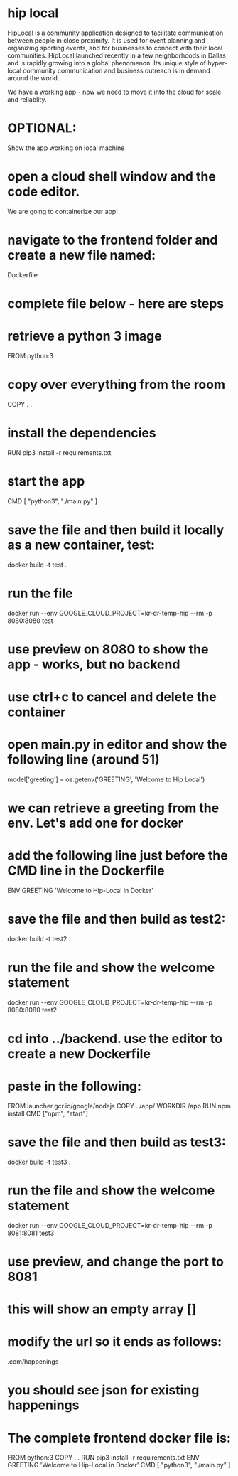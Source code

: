 # hip local

HipLocal is a community application designed to facilitate communication between people in close proximity. It is used for event planning and organizing sporting events, and for businesses to connect with their local communities. HipLocal launched recently in a few neighborhoods in Dallas and is rapidly growing into a global phenomenon. Its unique style of hyper-local community communication and business outreach is in demand around the world.

We have a working app - now we need to move it into the cloud for scale and reliablity.

# OPTIONAL: 

Show the app working on local machine
    
# open a cloud shell window and the code editor.

We are going to containerize our app!

# navigate to the frontend folder and create a new file named:

Dockerfile

# complete file below - here are steps
# retrieve a python 3 image

FROM python:3

# copy over everything from the room

COPY . .

# install the dependencies

RUN pip3 install -r requirements.txt

# start the app

CMD [ "python3", "./main.py" ]

# save the file and then build it locally as a new container, test:

docker build -t test .

# run the file

docker run --env GOOGLE_CLOUD_PROJECT=kr-dr-temp-hip  --rm -p 8080:8080 test

# use preview on 8080 to show the app - works, but no backend
# use ctrl+c to cancel and delete the container

# open main.py in editor and show the following line (around 51)

model['greeting'] = os.getenv('GREETING', 'Welcome to Hip Local')

# we can retrieve a greeting from the env.  Let's add one for docker
# add the following line just before the CMD line in the Dockerfile

ENV GREETING 'Welcome to Hip-Local in Docker'

# save the file and then build as test2:

docker build -t test2 .

# run the file and show the welcome statement

docker run --env GOOGLE_CLOUD_PROJECT=kr-dr-temp-hip  --rm -p 8080:8080 test2

# cd into ../backend.  use the editor to create a new Dockerfile
# paste in the following:

FROM launcher.gcr.io/google/nodejs
COPY . /app/
WORKDIR /app
RUN npm install 
CMD ["npm", "start"]

# save the file and then build as test3:

docker build -t test3 .

# run the file and show the welcome statement

docker run --env GOOGLE_CLOUD_PROJECT=kr-dr-temp-hip  --rm -p 8081:8081 test3

# use preview, and change the port to 8081
# this will show an empty array [] 
# modify the url so it ends as follows:

.com/happenings

# you should see json for existing happenings

# The complete frontend docker file is:
FROM python:3
COPY . .
RUN pip3 install -r requirements.txt
ENV GREETING 'Welcome to Hip-Local in Docker'
CMD [ "python3", "./main.py" ]
